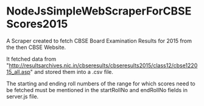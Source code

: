 # NodeJsSimpleWebScraperForCBSEScores2015
A Scraper created to fetch CBSE Board Examination Results for 2015 from the then CBSE Website.

It fetched data from "http://resultsarchives.nic.in/cbseresults/cbseresults2015/class12/cbse122015_all.asp" and stored them into a .csv file.

The starting and ending roll numbers of the range for which scores need to be fetched must be mentioned in the startRollNo and endRollNo fields in server.js file.

